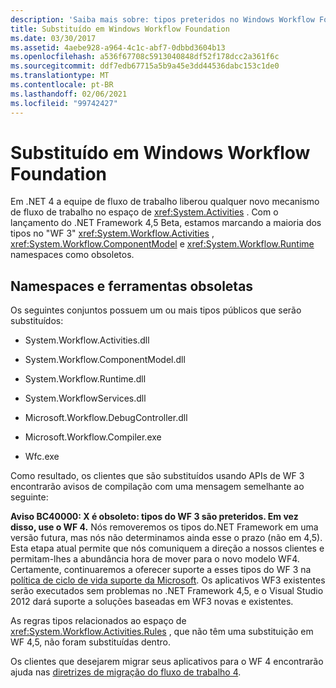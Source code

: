 ```yaml
---
description: 'Saiba mais sobre: tipos preteridos no Windows Workflow Foundation'
title: Substituído em Windows Workflow Foundation
ms.date: 03/30/2017
ms.assetid: 4aebe928-a964-4c1c-abf7-0dbbd3604b13
ms.openlocfilehash: a536f67708c5913040848df52f178dcc2a361f6c
ms.sourcegitcommit: ddf7edb67715a5b9a45e3dd44536dabc153c1de0
ms.translationtype: MT
ms.contentlocale: pt-BR
ms.lasthandoff: 02/06/2021
ms.locfileid: "99742427"
---
```

# <a name="deprecated-types-in-windows-workflow-foundation"></a>Substituído em Windows Workflow Foundation

Em .NET 4 a equipe de fluxo de trabalho liberou qualquer novo mecanismo de fluxo de trabalho no espaço de <xref:System.Activities> . Com o lançamento do .NET Framework 4,5 Beta, estamos marcando a maioria dos tipos no "WF 3" <xref:System.Workflow.Activities> , <xref:System.Workflow.ComponentModel> e  <xref:System.Workflow.Runtime> namespaces como obsoletos.

## <a name="obsolete-namespaces-and-tools"></a>Namespaces e ferramentas obsoletas

 Os seguintes conjuntos possuem um ou mais tipos públicos que serão substituídos:

- System.Workflow.Activities.dll

- System.Workflow.ComponentModel.dll

- System.Workflow.Runtime.dll

- System.WorkflowServices.dll

- Microsoft.Workflow.DebugController.dll

- Microsoft.Workflow.Compiler.exe

- Wfc.exe

 Como resultado, os clientes que são substituídos usando APIs de WF 3 encontrarão avisos de compilação com uma mensagem semelhante ao seguinte:

 **Aviso BC40000: X é obsoleto: tipos do WF 3 são preteridos. Em vez disso, use o WF 4.** Nós removeremos os tipos do.NET Framework em uma versão futura, mas nós não determinamos ainda esse o prazo (não em 4,5). Esta etapa atual permite que nós comuniquem a direção a nossos clientes e permitam-lhes a abundância hora de mover para o novo modelo WF4. Certamente, continuaremos a oferecer suporte a esses tipos do WF 3 na [política de ciclo de vida suporte da Microsoft](/lifecycle/). Os aplicativos WF3 existentes serão executados sem problemas no .NET Framework 4,5, e o Visual Studio 2012 dará suporte a soluções baseadas em WF3 novas e existentes.

 As regras tipos relacionados ao espaço de <xref:System.Workflow.Activities.Rules> , que não têm uma substituição em WF 4,5, não foram substituídas dentro.

 Os clientes que desejarem migrar seus aplicativos para o WF 4 encontrarão ajuda nas [diretrizes de migração do fluxo de trabalho 4](migration-guidance.md).
